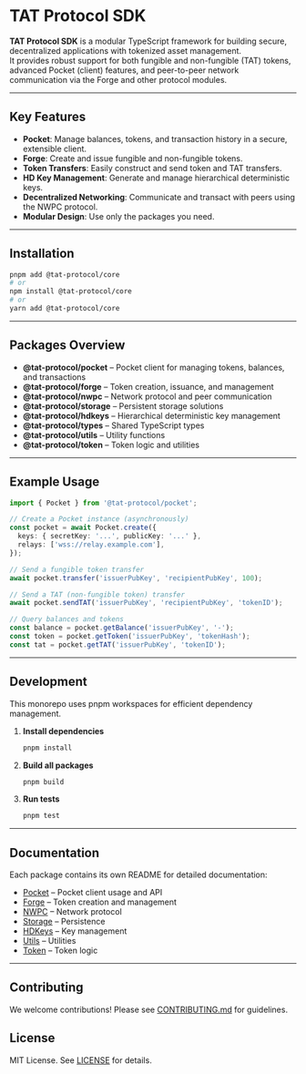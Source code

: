 # TAT Protocol SDK

**TAT Protocol SDK** is a modular TypeScript framework for building secure, decentralized applications with tokenized asset management.  
It provides robust support for both fungible and non-fungible (TAT) tokens, advanced Pocket (client) features, and peer-to-peer network communication via the Forge and other protocol modules.

---

## Key Features

- **Pocket**: Manage balances, tokens, and transaction history in a secure, extensible client.
- **Forge**: Create and issue fungible and non-fungible tokens.
- **Token Transfers**: Easily construct and send token and TAT transfers.
- **HD Key Management**: Generate and manage hierarchical deterministic keys.
- **Decentralized Networking**: Communicate and transact with peers using the NWPC protocol.
- **Modular Design**: Use only the packages you need.

---

## Installation

```bash
pnpm add @tat-protocol/core
# or
npm install @tat-protocol/core
# or
yarn add @tat-protocol/core
```

---

## Packages Overview

- **@tat-protocol/pocket** – Pocket client for managing tokens, balances, and transactions
- **@tat-protocol/forge** – Token creation, issuance, and management
- **@tat-protocol/nwpc** – Network protocol and peer communication
- **@tat-protocol/storage** – Persistent storage solutions
- **@tat-protocol/hdkeys** – Hierarchical deterministic key management
- **@tat-protocol/types** – Shared TypeScript types
- **@tat-protocol/utils** – Utility functions
- **@tat-protocol/token** – Token logic and utilities

---

## Example Usage

```typescript
import { Pocket } from '@tat-protocol/pocket';

// Create a Pocket instance (asynchronously)
const pocket = await Pocket.create({
  keys: { secretKey: '...', publicKey: '...' },
  relays: ['wss://relay.example.com'],
});

// Send a fungible token transfer
await pocket.transfer('issuerPubKey', 'recipientPubKey', 100);

// Send a TAT (non-fungible token) transfer
await pocket.sendTAT('issuerPubKey', 'recipientPubKey', 'tokenID');

// Query balances and tokens
const balance = pocket.getBalance('issuerPubKey', '-');
const token = pocket.getToken('issuerPubKey', 'tokenHash');
const tat = pocket.getTAT('issuerPubKey', 'tokenID');
```

---

## Development

This monorepo uses pnpm workspaces for efficient dependency management.

1. **Install dependencies**
    ```bash
    pnpm install
    ```
2. **Build all packages**
    ```bash
    pnpm build
    ```
3. **Run tests**
    ```bash
    pnpm test
    ```

---

## Documentation

Each package contains its own README for detailed documentation:

- [Pocket](./pocket/README.md) – Pocket client usage and API
- [Forge](./forge/README.md) – Token creation and management
- [NWPC](./nwpc/README.md) – Network protocol
- [Storage](./storage/README.md) – Persistence
- [HDKeys](./hdkeys/README.md) – Key management
- [Utils](./utils/README.md) – Utilities
- [Token](./token/README.md) – Token logic

---

## Contributing

We welcome contributions! Please see [CONTRIBUTING.md](CONTRIBUTING.md) for guidelines.

## License

MIT License. See [LICENSE](LICENSE) for details. 